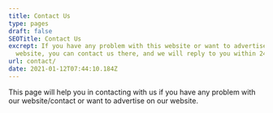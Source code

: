 ```yaml
---
title: Contact Us
type: pages
draft: false
SEOTitle: Contact Us
excrept: If you have any problem with this website or want to advertise on this
  website, you can contact us there, and we will reply to you within 24 hours.
url: contact/
date: 2021-01-12T07:44:10.184Z
---
```

This page will help you in contacting with us if you have any problem with our website/contact or want to advertise on our website.